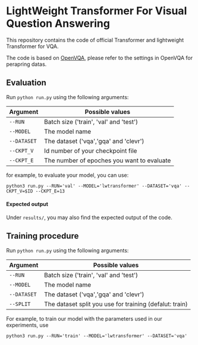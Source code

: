 # LightWeight Transformer For Visual Question Answering
This repository contains the  code of official Transformer and lightweight Transformer for VQA.

The code is based on [OpenVQA](https://openvqa.readthedocs.io/en/latest/), please refer to the settings in OpenVQA for perapring datas.


## Evaluation
Run `python run.py` using the following arguments:

| Argument | Possible values |
|------|------|
| `--RUN` | Batch size ('train', 'val' and 'test') |
| `--MODEL` | The model name |
| `--DATASET` | The dataset ('vqa','gqa' and 'clevr') |
| `--CKPT_V` | Id number of your checkpoint file|
| `--CKPT_E` | The number of epoches you want to evaluate |

for example, to evaluate your model, you can use:
```
python3 run.py --RUN='val' --MODEL='lwtransformer' --DATASET='vqa' --CKPT_V=$ID --CKPT_E=13
```

#### Expected output
Under `results/`, you may also find the expected output of the  code.

## Training procedure
Run `python run.py` using the following arguments:

| Argument | Possible values |
|------|------|
| `--RUN` | Batch size ('train', 'val' and 'test') |
| `--MODEL` | The model name |
| `--DATASET` | The dataset ('vqa','gqa' and 'clevr') |
| `--SPLIT` | The dataset split you use for training (defalut: train)|

For example, to train our model with the parameters used in our experiments, use
```
python3 run.py --RUN='train' --MODEL='lwtransformer' --DATASET='vqa'
```


